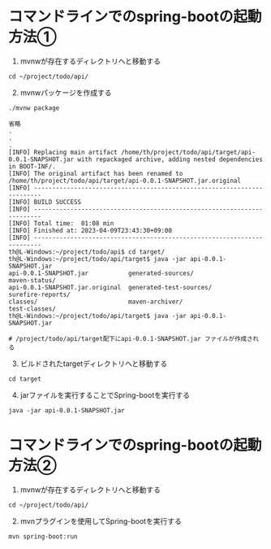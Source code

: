 # コマンドラインでのspring-bootの起動方法①

1. mvnwが存在するディレクトリへと移動する
```
cd ~/project/todo/api/
```


2. mvnwパッケージを作成する
```
./mvnw package

省略
.
.
.
[INFO] Replacing main artifact /home/th/project/todo/api/target/api-0.0.1-SNAPSHOT.jar with repackaged archive, adding nested dependencies in BOOT-INF/.
[INFO] The original artifact has been renamed to /home/th/project/todo/api/target/api-0.0.1-SNAPSHOT.jar.original
[INFO] ------------------------------------------------------------------------
[INFO] BUILD SUCCESS
[INFO] ------------------------------------------------------------------------
[INFO] Total time:  01:08 min
[INFO] Finished at: 2023-04-09T23:43:30+09:00
[INFO] ------------------------------------------------------------------------
th@L-Windows:~/project/todo/api$ cd target/
th@L-Windows:~/project/todo/api/target$ java -jar api-0.0.1-SNAPSHOT.jar 
api-0.0.1-SNAPSHOT.jar           generated-sources/               maven-status/                    
api-0.0.1-SNAPSHOT.jar.original  generated-test-sources/          surefire-reports/                
classes/                         maven-archiver/                  test-classes/                    
th@L-Windows:~/project/todo/api/target$ java -jar api-0.0.1-SNAPSHOT.jar 

# /project/todo/api/target配下にapi-0.0.1-SNAPSHOT.jar ファイルが作成される
```


3. ビルドされたtargetディレクトリへと移動する
```
cd target
```

4. jarファイルを実行することでSpring-bootを実行する
```
java -jar api-0.0.1-SNAPSHOT.jar
```

# コマンドラインでのspring-bootの起動方法②

1. mvnwが存在するディレクトリへと移動する
```
cd ~/project/todo/api/
```

2. mvnプラグインを使用してSpring-bootを実行する
```
mvn spring-boot:run
```
